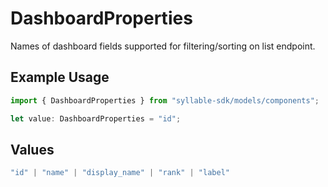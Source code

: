 # DashboardProperties

Names of dashboard fields supported for filtering/sorting on list endpoint.

## Example Usage

```typescript
import { DashboardProperties } from "syllable-sdk/models/components";

let value: DashboardProperties = "id";
```

## Values

```typescript
"id" | "name" | "display_name" | "rank" | "label"
```